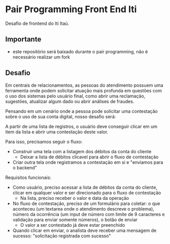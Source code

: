 
# Pair Programming Front End Iti

Desafio de frontend do Iti Itaú.

## Importante

- este repositório será baixado durante o pair programming, não é necessário realizar um fork

## Desafio

Em centrais de relacionamentos, as pessoas do atendimento possuem uma ferramenta onde podem solicitar atuação mais profunda em questões com o uso dos sistemas pelo usuário final, como abrir uma reclamação, sugestões, atualizar algum dado ou abrir análises de fraudes.

Pensando em um cenário onde a pessoa pode solicitar uma contestação sobre o uso de sua conta digital, nosso desafio será:

A partir de uma lista de registros, o usuário deve conseguir clicar em um item da lista e abrir uma contestação deste valor.

Para isso, precisamos seguir o fluxo:

- Construir uma tela com a listagem dos débitos da conta do cliente
    - Deixar a lista de débitos clicavel para abrir o fluxo de contestação
- Criar outra tela onde registramos a contestação em si e "enviamos para o backend"

Requisitos funcionais:

- Como usuário, preciso acessar a lista de débitos da conta do cliente, clicar em qualquer valor e ser direcionado para o fluxo de contestação
    - Na lista, preciso receber o valor e data da operação
- No fluxo de contestação, preciso de um formulário para coletar: o que aconteceu (um textarea onde o atendimento descreve o problema), número da ocorrência (um input de número com limite de 9 caracteres e validação para enviar somente números), o botão de enviar
    - O valor a ser contestado já deve estar preenchido
- Quando clicar em enviar, o analista deve receber uma mensagem de sucesso: "solicitação registrada com sucesso"

